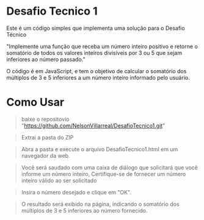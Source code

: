 # Desafio Tecnico 1
Este é um código simples que implementa uma solução para o Desafio Técnico

"Implemente uma função que receba um número inteiro positivo e retorne o somatório de todos os
 valores inteiros divisíveis por 3 ou 5 que sejam inferiores ao número passado."

O código é em JavaScript, e tem o objetivo de calcular o somatório dos múltiplos de 3 e 5 inferiores
a um número inteiro informado pelo usuário.

# Como Usar

> baixe o repositovio "https://github.com/NelsonVillarreal/DesafioTecnico1.git"

> Extrai a pasta do ZIP

> Abra a pasta e execute o arquivo DesafioTecnico1.html em um navegador da web.

> Você será saudado com uma caixa de diálogo que solicitará que você informe um número inteiro, Certifique-se 
de fornecer um número inteiro válido ao ser solicitado

> Insira o número desejado e clique em "OK".

> O resultado será exibido na página, indicando o somatório dos múltiplos de 3 e 5 inferiores ao número fornecido.
